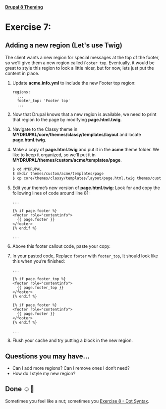 #### [Drupal 8 Theming](README.md)

# Exercise 7: 

## Adding a new region (Let's use Twig)

The client wants a new region for special messages at the top of the footer, so we’ll give them a new region called `Footer top`. Eventually, it would be great to style this region to look a little nicer, but for now, lets just put the content in place.

1. Update **acme.info.yml** to include the new Footer top region:

	```
	regions:
	  ...
	  footer_top: 'Footer top'
	  ...
	```

2. Now that Drupal knows that a new region is available, we need to print that region to the page by modifying **page.html.twig**.
3. Navigate to the Classy theme in **MYDRUPAL/core/themes/classy/templates/layout** and locate **page.html.twig**.
4. Make a copy of **page.html.twig** and put it in the **acme** theme folder. We like to keep it organized, so we'll put it in **MYDRUPAL/themes/custom/acme/templates/page**.

    ```bash
    $ cd MYDRUPAL
    $ mkdir themes/custom/acme/templates/page
    $ cp core/themes/classy/templates/layout/page.html.twig themes/custom/acme/templates/page/page.html.twig
    ```


5. Edit your theme’s new version of **page.html.twig**:
Look for and copy the following lines of code around line 81:

	```twig
	...
	
	{% if page.footer %}
	<footer role="contentinfo">
      {{ page.footer }}
	</footer>
	{% endif %}
	
	...
	```

6. Above this footer callout code, paste your copy.
7. In your pasted code, Replace `footer` with `footer_top`, It should look like this when you’re finished:


	```twig
	...
	
	{% if page.footer_top %}
	<footer role="contentinfo">
      {{ page.footer_top }}
	</footer>
	{% endif %}
	
	{% if page.footer %}
	<footer role="contentinfo">
      {{ page.footer }}
	</footer>
	{% endif %}
	
	...
	```

8. Flush your cache and try putting a block in the new region.

## Questions you may have...
+ Can I add more regions? Can I remove ones I don’t need?
+ How do I style my new region?


## Done ☺
Sometimes you feel like a nut; sometimes you [Exercise 8 - Dot Syntax](exercise_08-twig-dot-syntax.md).

